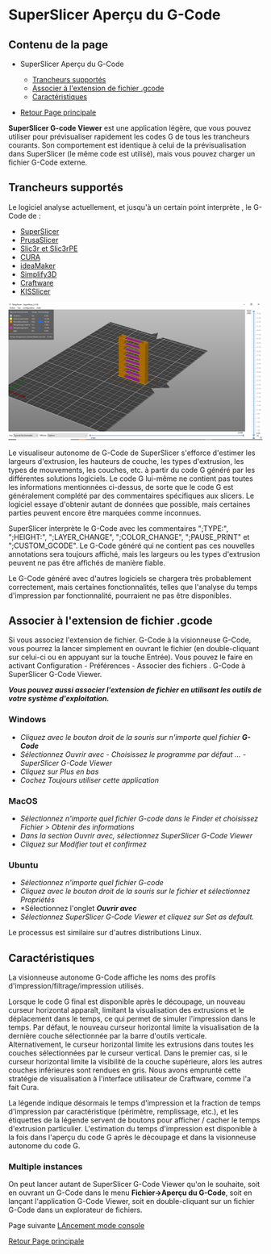 # SuperSlicer Aperçu du G-Code

## Contenu de la page

* SuperSlicer Aperçu du G-Code
	* [Trancheurs supportés](#trancheurs-supportés) 
	* [Associer à l'extension de fichier .gcode](#associer-à-lextension-de-fichier-gcode)
	* [Caractéristiques](#caractéristiques)

* [Retour Page principale](../superslicer.md)


**SuperSlicer G-code Viewer** est une application légère, que vous pouvez utiliser pour prévisualiser rapidement les codes G de tous les trancheurs courants. Son comportement est identique à celui de la prévisualisation dans SuperSlicer (le même code est utilisé), mais vous pouvez charger un fichier G-Code externe.

## Trancheurs supportés

Le logiciel analyse actuellement, et jusqu'à un certain point interprète , le G-Code de :

- [SuperSlicer](https://github.com/supermerill/SuperSlicer)
- [PrusaSlicer](https://www.prusa3d.fr/prusaslicer/)
- [Slic3r et Slic3rPE](https://slic3r.org/)
- [CURA](https://ultimaker.com/fr/software/ultimaker-cura)
- [ideaMaker](https://www.raise3d.com/ideamaker/)
- [Simplify3D](https://www.simplify3d.com/)
- [Craftware](https://craftbot.com/software)
- [KISSlicer](https://www.kisslicer.com/)

![Image : SuperSlicer-gcode viewer](./images/001.png) 


Le visualiseur autonome de G-Code de SuperSlicer s'efforce d'estimer les largeurs d'extrusion, les hauteurs de couche, les types d'extrusion, les types de mouvements, les couches, etc. à partir du code G généré par les différentes solutions logiciels. Le code G lui-même ne contient pas toutes les informations mentionnées ci-dessus, de sorte que le code G est généralement complété par des commentaires spécifiques aux slicers. Le logiciel essaye d'obtenir autant de données que possible, mais certaines parties peuvent encore être marquées comme inconnues.

SuperSlicer interprète le G-Code avec les commentaires ";TYPE:", ";HEIGHT:", ";LAYER_CHANGE", ";COLOR_CHANGE", ";PAUSE_PRINT" et ";CUSTOM_GCODE". Le G-Code généré qui ne contient pas ces nouvelles annotations sera toujours affiché, mais les largeurs ou les types d'extrusion peuvent ne pas être affichés de manière fiable.

Le G-Code généré avec d'autres logiciels se chargera très probablement correctement, mais certaines fonctionnalités, telles que l'analyse du temps d'impression par fonctionnalité, pourraient ne pas être disponibles.

## Associer à l'extension de fichier .gcode

Si vous associez l'extension de fichier. G-Code à la visionneuse G-Code, vous pourrez la lancer simplement en ouvrant le fichier (en double-cliquant sur celui-ci ou en appuyant sur la touche Entrée). Vous pouvez le faire en activant Configuration - Préférences - Associer des fichiers . G-Code à SuperSlicer  G-Code Viewer.

***Vous pouvez aussi associer l'extension de fichier en utilisant les outils de votre système d'exploitation.***

### Windows
-  *Cliquez avec le bouton droit de la souris sur n'importe quel fichier **G-Code***
-  *Sélectionnez Ouvrir avec - Choisissez le programme par défaut ... - SuperSlicer  G-Code Viewer*
-  *Cliquez sur Plus en bas*
-  *Cochez Toujours utiliser cette application*


### MacOS
-  *Sélectionnez n'importe quel fichier G-code dans le Finder et choisissez Fichier > Obtenir des informations*
-  *Dans la section Ouvrir avec, sélectionnez SuperSlicer  G-Code Viewer*
-  *Cliquez sur Modifier tout et confirmez*


### Ubuntu
- *Sélectionnez n'importe quel fichier G-code*
- *Cliquez avec le bouton droit de la souris sur le fichier et sélectionnez Propriétés*
- *Sélectionnez l'onglet ***Ouvrir avec***
- *Sélectionnez SuperSlicer  G-Code Viewer et cliquez sur Set as default.*

Le processus est similaire sur d'autres distributions Linux.

## Caractéristiques

La visionneuse autonome G-Code affiche les noms des profils d'impression/filtrage/impression utilisés.

Lorsque le code G final est disponible après le découpage, un nouveau curseur horizontal apparaît, limitant la visualisation des extrusions et le déplacement dans le temps, ce qui permet de simuler l'impression dans le temps. Par défaut, le nouveau curseur horizontal limite la visualisation de la dernière couche sélectionnée par la barre d'outils verticale. Alternativement, le curseur horizontal limite les extrusions dans toutes les couches sélectionnées par le curseur vertical. Dans le premier cas, si le curseur horizontal limite la visibilité de la couche supérieure, alors les autres couches inférieures sont rendues en gris. Nous avons emprunté cette stratégie de visualisation à l'interface utilisateur de Craftware, comme l'a fait Cura.

La légende indique désormais le temps d'impression et la fraction de temps d'impression par caractéristique (périmètre, remplissage, etc.), et les étiquettes de la légende servent de boutons pour afficher / cacher le temps d'extrusion particulier. L'estimation du temps d'impression est disponible à la fois dans l'aperçu du code G après le découpage et dans la visionneuse autonome du code G.

### Multiple instances

On peut lancer autant de SuperSlicer G-Code Viewer qu'on le souhaite, soit en ouvrant un G-Code dans le menu **Fichier->Aperçu du G-Code**, soit en lançant l'application G-Code Viewer, soit en double-cliquant sur un fichier G-Code dans un explorateur de fichiers.

Page suivante [LAncement mode console](../console/mode_console.md) 

[Retour Page principale](../superslicer.md)

